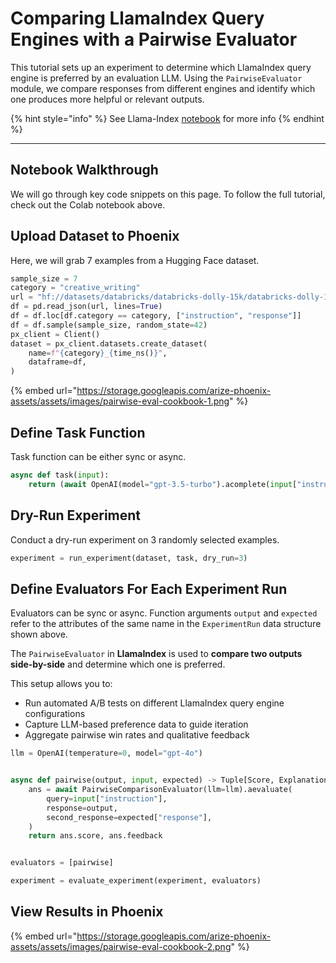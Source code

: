 # Comparing LlamaIndex Query Engines with a Pairwise Evaluator

This tutorial sets up an experiment to determine which LlamaIndex query engine is preferred by an evaluation LLM. Using the `PairwiseEvaluator` module, we compare responses from different engines and identify which one produces more helpful or relevant outputs.

{% hint style="info" %}
See Llama-Index [notebook](https://github.com/run-llama/llama_index/blob/a7c79201bbc5e195a0447ae557980791010b4747/docs/docs/examples/evaluation/pairwise_eval.ipynb) for more info&#x20;
{% endhint %}

***

## Notebook Walkthrough

We will go through key code snippets on this page. To follow the full tutorial, check out the Colab notebook above.

## Upload Dataset to Phoenix

Here, we will grab 7 examples from a Hugging Face dataset.&#x20;

```python
sample_size = 7
category = "creative_writing"
url = "hf://datasets/databricks/databricks-dolly-15k/databricks-dolly-15k.jsonl"
df = pd.read_json(url, lines=True)
df = df.loc[df.category == category, ["instruction", "response"]]
df = df.sample(sample_size, random_state=42)
px_client = Client()
dataset = px_client.datasets.create_dataset(
    name=f"{category}_{time_ns()}",
    dataframe=df,
)
```

{% embed url="https://storage.googleapis.com/arize-phoenix-assets/assets/images/pairwise-eval-cookbook-1.png" %}

## Define Task Function

Task function can be either sync or async.

```python
async def task(input):
    return (await OpenAI(model="gpt-3.5-turbo").acomplete(input["instruction"])).text
```

## Dry-Run Experiment

Conduct a dry-run experiment on 3 randomly selected examples.

```python
experiment = run_experiment(dataset, task, dry_run=3)
```

## Define Evaluators For Each Experiment Run

Evaluators can be sync or async. Function arguments `output` and `expected` refer to the attributes of the same name in the `ExperimentRun` data structure shown above.

The `PairwiseEvaluator` in **LlamaIndex** is used to **compare two outputs side-by-side** and determine which one is preferred.

This setup allows you to:

* Run automated A/B tests on different LlamaIndex query engine configurations
* Capture LLM-based preference data to guide iteration
* Aggregate pairwise win rates and qualitative feedback

```python
llm = OpenAI(temperature=0, model="gpt-4o")


async def pairwise(output, input, expected) -> Tuple[Score, Explanation]:
    ans = await PairwiseComparisonEvaluator(llm=llm).aevaluate(
        query=input["instruction"],
        response=output,
        second_response=expected["response"],
    )
    return ans.score, ans.feedback


evaluators = [pairwise]
```

```python
experiment = evaluate_experiment(experiment, evaluators)
```

## View Results in Phoenix

{% embed url="https://storage.googleapis.com/arize-phoenix-assets/assets/images/pairwise-eval-cookbook-2.png" %}
